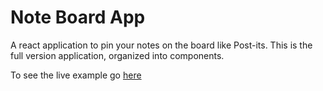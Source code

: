 # Note Board App

A react application to pin your notes on the board like Post-its.
This is the full version application, organized into components.

To see the live example go [here]("https://codepen.io/bruno78/full/weQRYj/")
